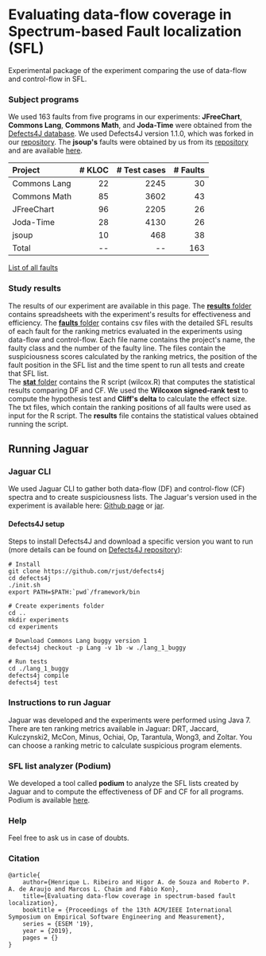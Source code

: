 # Evaluating data-flow coverage in Spectrum-based Fault localization (SFL)
Experimental package of the experiment comparing the use of data-flow and control-flow in SFL.

### Subject programs
We used 163 faults from five programs in our experiments: **JFreeChart**, **Commons Lang**, **Commons Math**, and **Joda-Time** were obtained from the [Defects4J database](https://github.com/rjust/defects4j). We used Defects4J version 1.1.0, which was forked in our [repository](https://github.com/saeg/defects4j/commits/master). The **jsoup's** faults were obtained by us from its [repository](https://github.com/jhy/jsoup/) and are available [here](https://github.com/saeg/experiments/tree/master/jaguar-2015). 

| Project | # KLOC | # Test cases | # Faults |
|:---------|---------:|---------:|---------:|
| Commons Lang | 22 | 2245 | 30 |
| Commons Math | 85 | 3602 | 43 |
| JFreeChart | 96 | 2205 | 26 |
| Joda-Time | 28 | 4130 | 26 |
| jsoup | 10 | 468 | 38 |
| Total | -- | -- | 163 |

[List of all faults](FAULTS.md)

### Study results
The results of our experiment are available in this page. The [**results** folder](https://github.com/saeg/data-flow-sfl/tree/master/results) contains spreadsheets with the experiment's results for effectiveness and efficiency.
The [**faults** folder](https://github.com/saeg/data-flow-sfl/tree/master/results/faults) contains csv files with the detailed SFL results of each fault for the ranking metrics evaluated in the experiments using data-flow and control-flow. Each file name contains the project's name, the faulty class and the number of the faulty line. The files contain the suspiciousness scores calculated by the ranking metrics, the position of the fault position in the SFL list and the time spent to run all tests and create that SFL list.  
The [**stat** folder](https://github.com/saeg/data-flow-sfl/tree/master/results/stat) contains the R script (wilcox.R) that computes the statistical results comparing DF and CF. We used the **Wilcoxon signed-rank test** to compute the hypothesis test and  **Cliff's delta** to calculate the effect size. The txt files, which contain the ranking positions of all faults were used as input for the R script. The **results** file contains the statistical values obtained running the script.

## Running Jaguar

### Jaguar CLI
We used Jaguar CLI to gather both data-flow (DF) and control-flow (CF) spectra and to create suspiciousness lists.
The Jaguar's version used in the experiment is available here: [Github page](https://github.com/saeg/jaguar/releases/tag/jaguar-0.0.6-4f9d6f0) or [jar](https://github.com/saeg/jaguar/releases/download/jaguar-0.0.6-4f9d6f0/br.usp.each.saeg.jaguar.core-0.0.6-SNAPSHOT-jar-with-dependencies.jar).

#### Defects4J setup
Steps to install Defects4J and download a specific version you want to run (more details can be found on [Defects4J repository](https://github.com/rjust/defects4j)):

```shell
# Install
git clone https://github.com/rjust/defects4j
cd defects4j
./init.sh
export PATH=$PATH:`pwd`/framework/bin

# Create experiments folder
cd ..
mkdir experiments
cd experiments

# Download Commons Lang buggy version 1
defects4j checkout -p Lang -v 1b -w ./lang_1_buggy

# Run tests
cd ./lang_1_buggy
defects4j compile
defects4j test
```

### Instructions to run Jaguar
Jaguar was developed and the experiments were performed using Java 7.
There are ten ranking metrics available in Jaguar: DRT, Jaccard, Kulczynski2, McCon, Minus, Ochiai, Op, Tarantula, Wong3, and Zoltar.
You can choose a ranking metric to calculate suspicious program elements.

### SFL list analyzer (Podium)
We developed a tool called **podium** to analyze the SFL lists created by Jaguar and to compute the effectiveness of DF and CF for all programs. Podium is available [here](https://github.com/saeg/podium).

### Help
Feel free to ask us in case of doubts.

### Citation
```
@article{
	author={Henrique L. Ribeiro and Higor A. de Souza and Roberto P. A. de Araujo and Marcos L. Chaim and Fabio Kon},
	title={Evaluating data-flow coverage in spectrum-based fault localization},
	booktitle = {Proceedings of the 13th ACM/IEEE International Symposium on Empirical Software Engineering and Measurement},
	series = {ESEM '19},
	year = {2019},
	pages = {}
}
```
